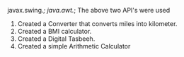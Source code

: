 javax.swing.*;
java.awt.*; 
The above two API's were used
1. Created a Converter that converts miles into kilometer.
2. Created a BMI calculator.
3. Created a Digital Tasbeeh.
4. Created a simple Arithmetic Calculator
